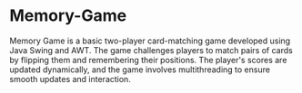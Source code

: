 # Memory-Game
Memory Game is a basic two-player card-matching game developed using Java Swing and AWT. The game challenges players to match pairs of cards by flipping them and remembering their positions. The player's scores are updated dynamically, and the game involves multithreading to ensure smooth updates and interaction.
